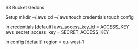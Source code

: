 S3 Bucket Gedöns

Setup
mkdir ~/.aws
cd ~/.aws
touch credentials
touch config

in credentials
[default]
aws_access_key_id = ACCESS_KEY
aws_secret_access_key = SECRET_ACCESS_KEY

in config
[default]
region = eu-west-1